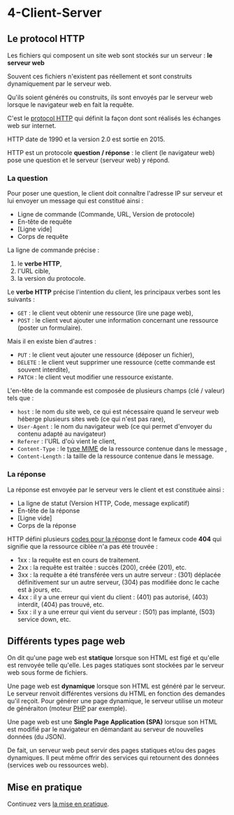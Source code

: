 # 4-Client-Server

## Le protocol HTTP

Les fichiers qui composent un site web sont stockés sur un serveur : **le serveur web**

Souvent ces fichiers n'existent pas réellement et sont construits dynamiquement par le serveur web.

Qu'ils soient générés ou construits, ils sont envoyés par le serveur web lorsque le navigateur web en fait la requête.

C'est le [protocol HTTP](https://fr.wikipedia.org/wiki/Hypertext_Transfer_Protocol) qui définit la façon dont sont réalisés les échanges web sur internet.

HTTP date de 1990 et la version 2.0 est sortie en 2015.

HTTP est un protocole **question / réponse** : le client (le navigateur web) pose une question et le serveur (serveur web) y répond.

### La question

Pour poser une question, le client doit connaître l'adresse IP sur serveur et lui envoyer un message qui est constitué ainsi :
* Ligne de commande (Commande, URL, Version de protocole)
* En-tête de requête
* [Ligne vide]
* Corps de requête

La ligne de commande précise :
1. le **verbe HTTP**,
2. l'URL cible,
3. la version du protocole.

Le **verbe HTTP** précise l'intention du client, les principaux verbes sont les suivants :
* `GET` : le client veut obtenir une ressource (lire une page web),
* `POST` : le client veut ajouter une information concernant une ressource (poster un formulaire).

Mais il en existe bien d'autres : 
* `PUT` : le client veut ajouter une ressource (déposer un fichier),
* `DELETE` : le client veut supprimer une ressource (cette commande est souvent interdite),
* `PATCH` : le client veut modifier une ressource existante.
  
L'en-tête de la commande est composée de plusieurs champs (clé / valeur) tels que :
* `host` : le nom du site web, ce qui est nécessaire quand le serveur web héberge plusieurs sites web (ce qui n'est pas rare),
* `User-Agent` : le nom du navigateur web (ce qui permet d'envoyer du contenu adapté au navigateur)
* `Referer` : l'URL d'où vient le client,
* `Content-Type` : le [type MIME](https://fr.wikipedia.org/wiki/Type_de_médias) de la ressource contenue dans le message ,
* `Content-Length` : la taille de la ressource contenue dans le message.

### La réponse

La réponse est envoyée par le serveur vers le client et est constituée ainsi :
* La ligne de statut (Version HTTP, Code, message explicatif)
* En-tête de la réponse
* [Ligne vide]
* Corps de la réponse

HTTP défini plusieurs [codes pour la réponse](https://fr.wikipedia.org/wiki/Liste_des_codes_HTTP) dont le fameux code **404** qui signifie que la ressource ciblée n'a pas été trouvée :
* 1xx : la requête est en cours de traitement.
* 2xx : la requête est traitée : succès (200), créée (201), etc.
* 3xx : la requête a été transférée vers un autre serveur : (301) déplacée définitivement sur un autre serveur, (304) pas modifiée donc le cache est à jours, etc.
* 4xx : il y a une erreur qui vient du client : (401) pas autorisé, (403) interdit, (404) pas trouvé, etc.
* 5xx : il y a une erreur qui vient du serveur : (501) pas implanté, (503) service down, etc.

## Différents types page web

On dit qu'une page web est **statique** lorsque son HTML est figé et qu'elle est renvoyée telle qu'elle. 
Les pages statiques sont stockées par le serveur web sous forme de fichiers.

Une page web est **dynamique** lorsque son HTML est généré par le serveur.
Le serveur renvoit différentes versions du HTML en fonction des demandes qu'il reçoit.
Pour générer une page dynamique, le serveur utilise un moteur de généraiton (moteur [PHP](https://fr.wikipedia.org/wiki/PHP) par exemple).

Une page web est une **Single Page Application (SPA)** lorsque son HTML est modifié par le navigateur en démandant au serveur de nouvelles données (du JSON).

De fait, un serveur web peut servir des pages statiques et/ou des pages dynamiques.
Il peut même offrir des services qui retournent des données (services web ou ressources web).


## Mise en pratique

Continuez vers [la mise en pratique](./exo.md).
